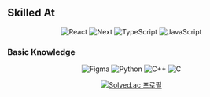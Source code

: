 <h2>Skilled At</h2>
<div align=center>

![React](https://img.shields.io/badge/React-61DAFB.svg?&style=for-the-badges&logo=React&logoColor=white)
![Next](https://img.shields.io/badge/Next.js-000000?style=for-the-badges&logo=Next.js&logoColor=white)
![TypeScript](https://img.shields.io/badge/TypeScript-3178C6.svg?&style=for-the-badges&logo=TypeScript&logoColor=white)
![JavaScript](https://img.shields.io/badge/JavaScript-F7DF1E.svg?&style=for-the-badges&logo=JavaScript&logoColor=white)
<!--![HTML5](https://img.shields.io/badge/HTML5-E34F26.svg?&style=for-the-badges&logo=HTML5&logoColor=white)
![CSS3](https://img.shields.io/badge/CSS3-1572B6.svg?&style=for-the-badges&logo=CSS3&logoColor=white)

![AmazonS3](https://img.shields.io/badge/AmazonS3-569A31.svg?&style=for-the-badges&logo=AmazonS3&logoColor=white)
![Git](https://img.shields.io/badge/Git-F05032.svg?&style=for-the-badges&logo=Git&logoColor=white)
-->

<!--![TypeScript](https://img.shields.io/badge/TypeScript-3178C6.svg?&style=for-the-badges&logo=TypeScript&logoColor=white)-->

<!--![styled-component](https://img.shields.io/badge/styled%20components-DB7093.svg?&style=for-the-badges&logo=styled-components&logoColor=white)-->

<div align=left>
<h3>Basic Knowledge</h3>
</div>

![Figma](https://img.shields.io/badge/Figma-F24E1E.svg?&style=for-the-badges&logo=Figma&logoColor=white)
![Python](https://img.shields.io/badge/Python-3776AB.svg?&style=for-the-badges&logo=Python&logoColor=white)
![C++](https://img.shields.io/badge/C\+\+-00599C.svg?&style=for-the-badges&logo=cplusplus&logoColor=white)
![C](https://img.shields.io/badge/C-A8B9CC.svg?&style=for-the-badges&logo=c&logoColor=white)
<!--![Java](https://img.shields.io/badge/Java-666666.svg?&style=for-the-badges&logo=java&logoColor=white)-->


<!--
[![Solved.ac Profile](http://mazassumnida.wtf/api/v2/generate_badge?boj=dudwls128)](https://solved.ac/dudwls128/)
-->

<!--[![Anurag's GitHub stats](https://github-readme-stats.vercel.app/api?username=son-young-jin)](https://github.com/anuraghazra/github-readme-stats)-->
[![Solved.ac
프로필](http://mazassumnida.wtf/api/generate_badge?boj=dudwls128)](https://solved.ac/dudwls128)

<!--[![Top Langs](https://github-readme-stats.vercel.app/api/top-langs/?username=son-young-jin)](https://github.com/anuraghazra/github-readme-stats)-->
<!--
깃허브 등급
[![Anurag's GitHub stats-Dark](https://github-readme-stats.vercel.app/api?username=son-young-jin&show_icons=true&theme=dark#gh-dark-mode-only)](https://github.com/anuraghazra/github-readme-stats#gh-dark-mode-only)
[![Anurag's GitHub stats-Light](https://github-readme-stats.vercel.app/api?username=son-young-jin&show_icons=true&theme=default#gh-light-mode-only)](https://github.com/anuraghazra/github-readme-stats#gh-light-mode-only)
-->

<!--
**son-young-jin/son-young-jin** is a ✨ _special_ ✨ repository because its `README.md` (this file) appears on your GitHub profile.

Here are some ideas to get you started:

- 🔭 I’m currently working on ...
- 🌱 I’m currently learning ...
- 👯 I’m looking to collaborate on ...
- 🤔 I’m looking for help with ...
- 💬 Ask me about ...
- 📫 How to reach me: ...
- 😄 Pronouns: ...
- ⚡ Fun fact: ...
-->
</div>

